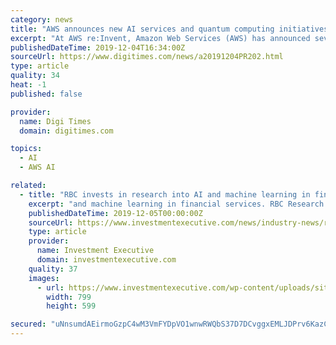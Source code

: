 ```yaml
---
category: news
title: "AWS announces new AI services and quantum computing initiatives"
excerpt: "At AWS re:Invent, Amazon Web Services (AWS) has announced several new projects including five new artificial intelligence (AI) services designed to put machine learning in the hands of more application developers and end users - with no machine learning..."
publishedDateTime: 2019-12-04T16:34:00Z
sourceUrl: https://www.digitimes.com/news/a20191204PR202.html
type: article
quality: 34
heat: -1
published: false

provider:
  name: Digi Times
  domain: digitimes.com

topics:
  - AI
  - AWS AI

related:
  - title: "RBC invests in research into AI and machine learning in financial services"
    excerpt: "and machine learning in financial services. RBC Research plans to open a new lab in Edmonton as part of an initiative to work with the University of Alberta’s (UofA) Alberta Machine Intelligence Institute (Amii) on research into AI and machine learning."
    publishedDateTime: 2019-12-05T00:00:00Z
    sourceUrl: https://www.investmentexecutive.com/news/industry-news/rbc-invests-in-research-into-ai-and-machine-learning-in-financial-services/
    type: article
    provider:
      name: Investment Executive
      domain: investmentexecutive.com
    quality: 37
    images:
      - url: https://www.investmentexecutive.com/wp-content/uploads/sites/3/2017/12/AI_concept.htmlcharsetutf-8
        width: 799
        height: 599

secured: "uNnsumdAEirmoGzpC4wM3VmFYDpVO1wnwRWQbS37D7DCvggxEMLJDPrv6KazCgGQKJA4i6W1OR5avKVzNFflR9Oupv5tyFwSBFN5S5SB7H9R6nYN5kx2QPtUTw084KSp7pX817l55oCOO6QYCU/X/HoUG1ASCsm46/sYrQd4/rp11WPoim1dkeFWhWryHCYeFvv3FJlqJ/jbtEH1KSceTKW3BzBINlhBkTgioReFRRcoDm5bQDDSXiurpeadeo5gtJwEn0mVCK89ShoASh/0sQ==;7VNE9Yd4EcR8+MXdiGXA4Q=="
---
```


